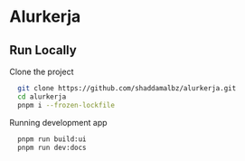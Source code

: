 # Alurkerja

## Run Locally

Clone the project

```bash
  git clone https://github.com/shaddamalbz/alurkerja.git
  cd alurkerja
  pnpm i --frozen-lockfile
```

Running development app

```bash
  pnpm run build:ui
  pnpm run dev:docs
```
